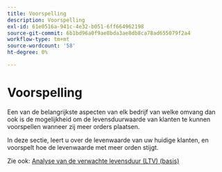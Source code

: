 ```yaml
---
title: Voorspelling
description: Voorspelling
exl-id: 61e0516a-941c-4e32-b051-6ff664962198
source-git-commit: 6b1bd96a0f9ae8bda3ae8db8ca78ad655079f2a4
workflow-type: tm+mt
source-wordcount: '58'
ht-degree: 0%

---
```


# Voorspelling

Een van de belangrijkste aspecten van elk bedrijf van welke omvang dan ook is de mogelijkheid om de levensduurwaarde van klanten te kunnen voorspellen wanneer zij meer orders plaatsen.

In deze sectie, leert u over de levenwaarde van uw huidige klanten, en voorspelt hoe de levenwaarde met meer orden stijgt.

Zie ook: [Analyse van de verwachte levensduur (LTV) (basis)](../../data-analyst/analysis/ess-expected-ltv.md)
